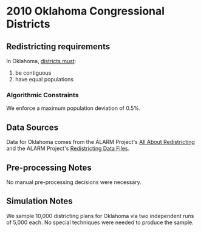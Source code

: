 # 2010 Oklahoma Congressional Districts

## Redistricting requirements
In Oklahoma, [districts must](https://web.archive.org/web/20120910205322/http://www.okhouse.gov/Research/2010LegislativeGuidetoRedistricting.pdf):

1. be contiguous
1. have equal populations


### Algorithmic Constraints
We enforce a maximum population deviation of 0.5%.

## Data Sources
Data for Oklahoma comes from the ALARM Project's [All About Redistricting](https://redistricting.lls.edu/state/oklahoma/?cycle=2010&level=Congress&startdate=2011-05-10) and the ALARM Project's [Redistricting Data Files](https://alarm-redist.org/posts/2021-08-10-census-2020/).


## Pre-processing Notes
No manual pre-processing decisions were necessary.

## Simulation Notes
We sample 10,000 districting plans for Oklahoma via two independent runs of 5,000 each.
No special techniques were needed to produce the sample.
